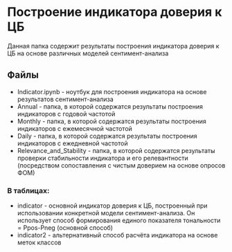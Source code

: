 # Построение индикатора доверия к ЦБ
Данная папка содержит результаты построения индикатора доверия к ЦБ на основе различных моделей сентимент-анализа
## Файлы
- Indicator.ipynb - ноутбук для построения индикатора на основе результатов сентимент-анализа
- Annual - папка, в которой содержатся результаты построения индикаторов с годовой частотой
- Monthly - папка, в которой содержатся результаты построения индикаторов с ежемесячной частотой
- Daily - папка, в которой содержатся результаты построения индикаторов с ежедневной частотой
- Relevance_and_Stability - папка, в которой содержатся результаты проверки стабильности индикатора и его релевантности (посредством сопоставления с чистым доверием на основе опросов ФОМ)

### В таблицах:
- indicator - основной индикатор доверия к ЦБ, построенный при использовании конкретной модели сентимент-анализа. Он использует способ формирования единого показателя тональности = Ppos-Pneg (основной способ)
- indicator2 - альтернативный способ расчёта индикатора на основе меток классов
